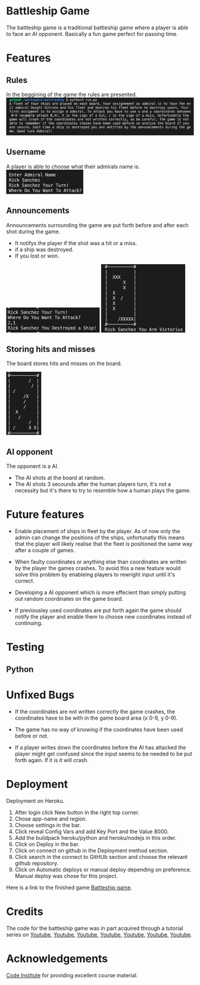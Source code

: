 # Battleship Game
The battleship game is a traditional battleship game where a player is able to face an AI opponent. Basically a fun game perfect for passing time.

# Features

## Rules 

In the beggining of the game the rules are presented.
![](assets/images/rules.jpg)

## Username

A player is able to choose what their admirals name is.
![](assets/images/username.jpg)

## Announcements 

Announcements surrounding the game are put forth before and after each shot during the game. 

* It notifys the player if the shot was a hit or a miss.
* if a ship was destroyed. 
* If you lost or won. 


![](assets/images/destroyed.jpg)
![](assets/images/victorious.jpg)

## Storing hits and misses

The board stores hits and misses on the board. 

![](assets/images/game-board.jpg)

## AI opponent

The opponent is a AI. 
* The AI shots at the board at random. 
* The AI shots 3 secounds after the human players turn, it's not a necessity but it's there to try to resemble how a human plays the game.

# Future features

* Enable placement of ships in fleet by the player. As of now only the admin can change the positions of the ships, unfortunatly this means that the player will likely realise that the fleet is positioned the same way after a couple of games.

* When faulty coordinates or anything else than coordinates are written by the player the games crashes. To avoid this a new feature would solve this problem by enableing players to rewright input until it's correct.

* Developing a AI opponent which is more effecient than simply putting out random coordinates on the game board.

* If previousley used coordinates are put forth again the game should notify the player and enable them to choose new coordinates instead of continuing.

# Testing

## Python





# Unfixed Bugs

* If the coordinates are not written correctly the game crashes, the coordinates have to be with in the game board area (x 0-9, y 0-9).

* The game has no way of knowing if the coordinates have been used before or not.

* If a player writes down the coordinates before the AI has attacked the player might get confused since the input seems to be needed to be put forth again. If it is it will crash.


# Deployment
Deployment on Heroku.
1. After login click New button in the right top corner.
2. Chose app-name and region.
3. Choose settings in the bar.
4. Click reveal Config Vars and add Key Port and the Value 8000.
5. Add the buildpack heroku/python and heroku/nodejs in this order.
6. Click on Deploy in the bar.
7. Click on connect on github in the Deployment method section.
8. Click search in the connect to GitHUb section and choose the relevant github repository.
9. Click on Automatic deploys or manual deploy depending on preference. Manual deploy was chose for this project.

 Here is a link to the finished game [Battleship game](https://battleship-s.herokuapp.com/).

# Credits

The code for the battleship game was in part acquired through a tutorial series on [Youtube](https://www.youtube.com/watch?v=Gi0Fdyhk1_0&t=9s), [Youtube](https://www.youtube.com/watch?v=tCHHAdzVGaI), [Youtube](https://www.youtube.com/watch?v=j4YyoYOCnK8&t=10s), [Youtube](https://www.youtube.com/watch?v=OftI6gq038U), [Youtube](https://www.youtube.com/watch?v=ZEEhMEEc8Ns), [Youtube](https://www.youtube.com/watch?v=089ZSEILbBM), [Youtube](https://www.youtube.com/watch?v=Pcy5X1GdbyQ).

# Acknowledgements 

[Code Institute](https://codeinstitute.net) for providing excellent course material.
